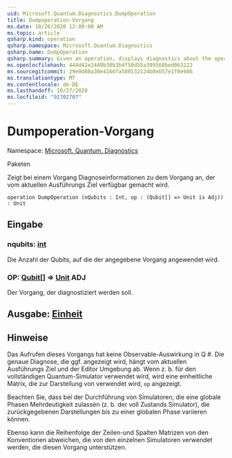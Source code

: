 ```yaml
---
uid: Microsoft.Quantum.Diagnostics.DumpOperation
title: Dumpoperation-Vorgang
ms.date: 10/26/2020 12:00:00 AM
ms.topic: article
qsharp.kind: operation
qsharp.namespace: Microsoft.Quantum.Diagnostics
qsharp.name: DumpOperation
qsharp.summary: Given an operation, displays diagnostics about the operation that are made available by the current execution target.
ms.openlocfilehash: 444d42e2440b30b3bdf50d55a399568bed063222
ms.sourcegitcommit: 29e0d88a30e4166fa580132124b0eb57e1f0e986
ms.translationtype: MT
ms.contentlocale: de-DE
ms.lasthandoff: 10/27/2020
ms.locfileid: "92702707"
---
```

# <a name="dumpoperation-operation"></a>Dumpoperation-Vorgang

Namespace: [Microsoft. Quantum. Diagnostics](xref:Microsoft.Quantum.Diagnostics)

Paketen [](https://nuget.org/packages/)


Zeigt bei einem Vorgang Diagnoseinformationen zu dem Vorgang an, der vom aktuellen Ausführungs Ziel verfügbar gemacht wird.

```qsharp
operation DumpOperation (nQubits : Int, op : (Qubit[] => Unit is Adj)) : Unit
```


## <a name="input"></a>Eingabe

### <a name="nqubits--int"></a>nqubits: [int](xref:microsoft.quantum.lang-ref.int)

Die Anzahl der Qubits, auf die der angegebene Vorgang angewendet wird.


### <a name="op--qubit--unit-adj"></a>OP: [Qubit](xref:microsoft.quantum.lang-ref.qubit)[] => [Unit](xref:microsoft.quantum.lang-ref.unit) ADJ

Der Vorgang, der diagnostiziert werden soll.



## <a name="output--unit"></a>Ausgabe: [Einheit](xref:microsoft.quantum.lang-ref.unit)



## <a name="remarks"></a>Hinweise

Das Aufrufen dieses Vorgangs hat keine Observable-Auswirkung in Q #. Die genaue Diagnose, die ggf. angezeigt wird, hängt vom aktuellen Ausführungs Ziel und der Editor Umgebung ab.
Wenn z. b. für den vollständigen Quantum-Simulator verwendet wird, wird eine einheitliche Matrix, die zur Darstellung von verwendet wird, `op` angezeigt.

Beachten Sie, dass bei der Durchführung von Simulatoren, die eine globale Phasen Mehrdeutigkeit zulassen (z. b. der voll Zustands Simulator), die zurückgegebenen Darstellungen bis zu einer globalen Phase variieren können.

Ebenso kann die Reihenfolge der Zeilen-und Spalten Matrizen von den Konventionen abweichen, die von den einzelnen Simulatoren verwendet werden, die diesen Vorgang unterstützen.